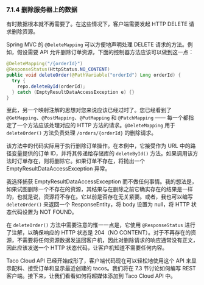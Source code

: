 ### 7.1.4 删除服务器上的数据

有时数据根本就不再需要了。在这些情况下，客户端需要发起 HTTP DELETE 请求删除资源。

Spring MVC 的 `@DeleteMapping` 可以方便地声明处理 DELETE 请求的方法。例如，假设需要 API 允许删除订单资源，下面的控制器方法应该可以做到这一点：

```java
@DeleteMapping("/{orderId}")
@ResponseStatus(HttpStatus.NO_CONTENT)
public void deleteOrder(@PathVariable("orderId") Long orderId) {
  try {
    repo.deleteById(orderId);
  } catch (EmptyResultDataAccessException e) {}
}
```

至此，另一个映射注解的思想对您来说应该已经过时了。您已经看到了 `@GetMapping`、`@PostMapping`、`@PutMapping` 和 `@PatchMapping` —— 每一个都指定了一个方法应该处理对应的 HTTP 方法的请求。`@DeleteMapping` 用于 `deleteOrder()` 方法负责处理 `/orders/{orderId}` 的删除请求。

该方法中的代码实际用于执行删除订单操作。在本例中，它接受作为 URL 中的路径变量提供的订单 ID，并将其传递给存储库的 `deleteById()` 方法。如果调用该方法时订单存在，则将删除它。如果订单不存在，将抛出一个 EmptyResultDataAccessException 异常。

我选择捕获 EmptyResultDataAccessException 而不做任何事情。我的想法是，如果试图删除一个不存在的资源，其结果与在删除之前它确实存在的结果是一样的，也就是说，资源将不存在。它以前是否存在无关紧要。或者，我也可以编写 `deleteOrder()` 来返回一个 ResponseEntity，将 body 设置为 null，将 HTTP 状态代码设置为 NOT FOUND。

在 `deleteOrder()` 方法中需要注意的惟一一点是，它使用 `@ResponseStatus` 进行了注解，以确保响应的 HTTP 状态是 204（NO CONTENT）。对于不再存在的资源，不需要将任何资源数据发送回客户机，因此对删除请求的响应通常没有正文，因此应该发送一个 HTTP 状态代码，让客户机知道不需要任何内容。

Taco Cloud API 已经开始成形了，客户端代码现在可以轻松地使用这个 API 来显示配料、接受订单和显示最近创建的 tacos。我们将在 7.3 节讨论如何编写 REST 客户端。接下来，让我们看看如何将超媒体添加到 Taco Cloud API 中。


